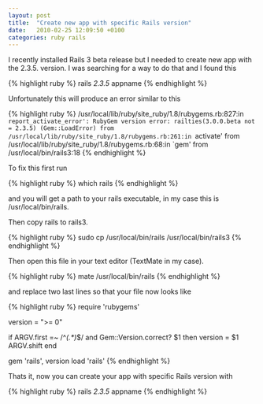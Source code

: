 ```yaml
---
layout: post
title:  "Create new app with specific Rails version"
date:   2010-02-25 12:09:50 +0100
categories: ruby rails
---
```


I recently installed Rails 3 beta release but I needed to create new app with the 2.3.5. version. I was searching for a way to do that and I found this

{% highlight ruby %}
  rails _2.3.5_ appname
{% endhighlight %}

Unfortunately this will produce an error similar to this

{% highlight ruby %}
  /usr/local/lib/ruby/site_ruby/1.8/rubygems.rb:827:in `report_activate_error': RubyGem version error: railties(3.0.0.beta not = 2.3.5) (Gem::LoadError)
	from /usr/local/lib/ruby/site_ruby/1.8/rubygems.rb:261:in `activate'
	from /usr/local/lib/ruby/site_ruby/1.8/rubygems.rb:68:in `gem'
	from /usr/local/bin/rails3:18
{% endhighlight %}

To fix this first run

{% highlight ruby %}
  which rails
{% endhighlight %}

and you will get a path to your rails executable, in my case this is /usr/local/bin/rails.

Then copy rails to rails3.

{% highlight ruby %}
  sudo cp /usr/local/bin/rails /usr/local/bin/rails3
{% endhighlight %}

Then open this file in your text editor (TextMate in my case).

{% highlight ruby %}
  mate /usr/local/bin/rails
{% endhighlight %}

and replace two last lines so that your file now looks like

{% highlight ruby %}
  require 'rubygems'

  version = ">= 0"

  if ARGV.first =~ /^_(.*)_$/ and Gem::Version.correct? $1 then
    version = $1
    ARGV.shift
  end

  gem 'rails', version
  load 'rails'
{% endhighlight %}

Thats it, now you can create your app with specific Rails version with

{% highlight ruby %}
  rails _2.3.5_ appname
{% endhighlight %}

